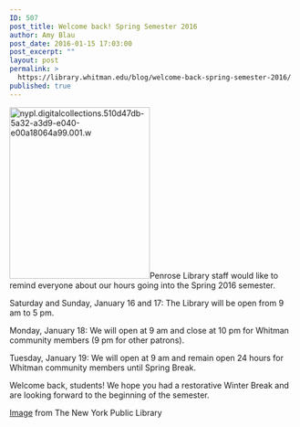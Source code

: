 ```yaml
---
ID: 507
post_title: Welcome back! Spring Semester 2016
author: Amy Blau
post_date: 2016-01-15 17:03:00
post_excerpt: ""
layout: post
permalink: >
  https://library.whitman.edu/blog/welcome-back-spring-semester-2016/
published: true
---
```

<a href="https://library.whitman.edu/blog/wp-content/uploads/sites/4/2016/01/nypl.digitalcollections.510d47db-5a32-a3d9-e040-e00a18064a99.001.w.jpg" rel="attachment wp-att-509"><img class="alignnone size-medium wp-image-509" src="https://library.whitman.edu/blog/wp-content/uploads/sites/4/2016/01/nypl.digitalcollections.510d47db-5a32-a3d9-e040-e00a18064a99.001.w-246x300.jpg" alt="nypl.digitalcollections.510d47db-5a32-a3d9-e040-e00a18064a99.001.w" width="246" height="300" /></a>Penrose Library staff would like to remind everyone about our hours going into the Spring 2016 semester.

Saturday and Sunday, January 16 and 17: The Library will be open from 9 am to 5 pm.

Monday, January 18: We will open at 9 am and close at 10 pm for Whitman community members (9 pm for other patrons).

Tuesday, January 19: We will open at 9 am and remain open 24 hours for Whitman community members until Spring Break.

Welcome back, students! We hope you had a restorative Winter Break and are looking forward to the beginning of the semester.

<a href="http://digitalcollections.nypl.org/items/510d47db-5a32-a3d9-e040-e00a18064a99">Image</a> from The New York Public Library